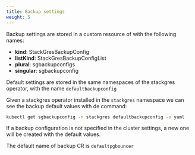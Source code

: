 ```yaml
---
title: Backup settings
weight: 5
---
```


Backup settings are stored in a custom resource of with the following names:

 - **kind**: StackGresBackupConfig
 - **listKind**: StackGresBackupConfigList
 - **plural**: sgbackupconfigs
 - **singular**: sgbackupconfig
 
Default settings are stored in the same namespaces of the stackgres operator,
 with the name `defaultbackupconfig`

Given a stackgres operator installed in the `stackgres` namespace we can see the backup default values with de command:

``` sh
kubectl get sgbackupconfig -n stackgres defaultbackupconfig -o yaml
```

If a backup configuration is not specified in the cluster settings, a new one will be created with the default values. 

The default name of backup CR is `defaultpgbouncer`



